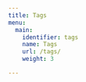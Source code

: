 ```yaml
---
title: Tags
menu:
  main:
    identifier: tags
    name: Tags
    url: /tags/
    weight: 3

---
```

